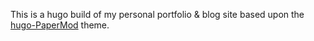 
This is a hugo build of my personal portfolio & blog site based upon the [hugo-PaperMod](themes/hugo-PaperMod) theme. 
